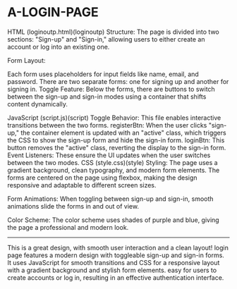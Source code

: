 # A-LOGIN-PAGE
HTML (loginoutp.html)​(loginoutp)
Structure: The page is divided into two sections: "Sign-up" and "Sign-in," allowing users to either create an account or log into an existing one.

Form Layout:

Each form uses placeholders for input fields like name, email, and password.
There are two separate forms: one for signing up and another for signing in.
Toggle Feature: Below the forms, there are buttons to switch between the sign-up and sign-in modes using a container that shifts content dynamically.

JavaScript (script.js)​(script)
Toggle Behavior: This file enables interactive transitions between the two forms.
registerBtn: When the user clicks "sign-up," the container element is updated with an "active" class, which triggers the CSS to show the sign-up form and hide the sign-in form.
loginBtn: This button removes the "active" class, reverting the display to the sign-in form.
Event Listeners: These ensure the UI updates when the user switches between the two modes.
CSS (style.css)​(style)
Styling: The page uses a gradient background, clean typography, and modern form elements. The forms are centered on the page using flexbox, making the design responsive and adaptable to different screen sizes.

Form Animations: When toggling between sign-up and sign-in, smooth animations slide the forms in and out of view.

Color Scheme: The color scheme uses shades of purple and blue, giving the page a professional and modern look.
***************
This is a great design, with smooth user interaction and a clean layout!
login page features a modern design with toggleable sign-up and sign-in forms. It uses JavaScript for smooth transitions and CSS for a responsive layout with a gradient background and stylish form elements. easy for users to create accounts or log in, resulting in an effective authentication interface.
